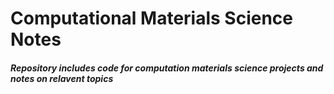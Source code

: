 # Computational Materials Science Notes
##### Repository includes code for computation materials science projects and notes on relavent topics
